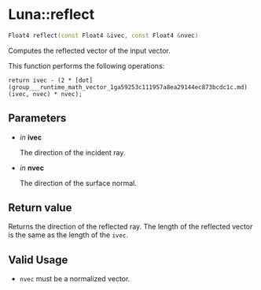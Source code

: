 # Luna::reflect

```c++
Float4 reflect(const Float4 &ivec, const Float4 &nvec)
```

Computes the reflected vector of the input vector. 

This function performs the following operations: 
```
return ivec - (2 * [dot](group___runtime_math_vector_1ga59253c111957a8ea29144ec873bcdc1c.md)(ivec, nvec) * nvec);
```


## Parameters
* *in* **ivec**

    The direction of the incident ray. 

* *in* **nvec**

    The direction of the surface normal. 

## Return value
Returns the direction of the reflected ray. The length of the reflected vector is the same as the length of the `ivec`. 

## Valid Usage
* `nvec` must be a normalized vector. 

